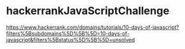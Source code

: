 # hackerrankJavaScriptChallenge

https://www.hackerrank.com/domains/tutorials/10-days-of-javascript?filters%5Bsubdomains%5D%5B%5D=10-days-of-javascript&filters%5Bstatus%5D%5B%5D=unsolved
